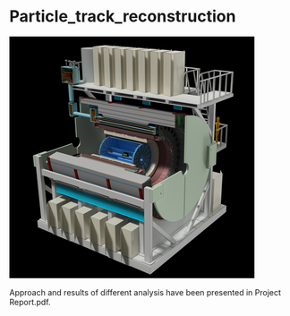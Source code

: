 # Particle_track_reconstruction

![Alt text](sphenix.png?raw=true "Title")

Approach and results of different analysis have been presented in Project Report.pdf. 
